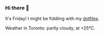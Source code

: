 ### Hi there :wave:

It's Friday! I might be fiddling with my [dotfiles](https://github.com/bewuethr/dotfiles).

Weather in Toronto: partly cloudy, at +25°C.
